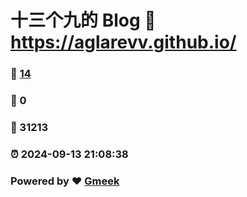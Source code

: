 # 十三个九的 Blog :link: https://aglarevv.github.io/ 
### :page_facing_up: [14](https://aglarevv.github.io//tag.html) 
### :speech_balloon: 0 
### :hibiscus: 31213 
### :alarm_clock: 2024-09-13 21:08:38 
### Powered by :heart: [Gmeek](https://github.com/Meekdai/Gmeek)

